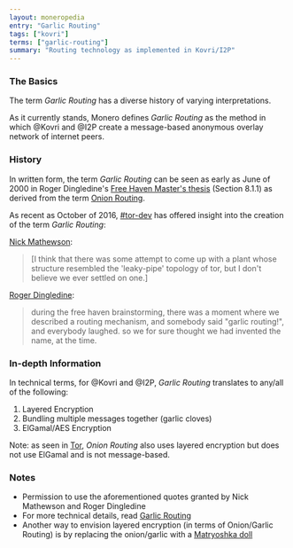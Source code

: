 ```yaml
---
layout: moneropedia
entry: "Garlic Routing"
tags: ["kovri"]
terms: ["garlic-routing"]
summary: "Routing technology as implemented in Kovri/I2P"
---
```


### The Basics

The term *Garlic Routing* has a diverse history of varying interpretations.

As it currently stands, Monero defines *Garlic Routing* as the method in which @Kovri and @I2P create a message-based anonymous overlay network of internet peers.

### History

In written form, the term *Garlic Routing* can be seen as early as June of 2000 in Roger Dingledine's [Free Haven Master's thesis](http://www.freehaven.net/papers.html) (Section 8.1.1) as derived from the term [Onion Routing](https://en.wikipedia.org/wiki/Onion_routing).

As recent as October of 2016, [#tor-dev](https://oftc.net/WebChat/) has offered insight into the creation of the term *Garlic Routing*:

[Nick Mathewson](https://en.wikipedia.org/wiki/The_Tor_Project,_Inc):
>[I think that there was some attempt to come up with a plant whose structure resembled the 'leaky-pipe' topology of tor, but I don't believe we ever settled on one.]

[Roger Dingledine](https://en.wikipedia.org/wiki/Roger_Dingledine):
>during the free haven brainstorming, there was a moment where we described a routing mechanism, and somebody said "garlic routing!", and everybody laughed.
so we for sure thought we had invented the name, at the time.

### In-depth Information

In technical terms, for @Kovri and @I2P, *Garlic Routing* translates to any/all of the following:

1. Layered Encryption
2. Bundling multiple messages together (garlic cloves)
3. ElGamal/AES Encryption

Note: as seen in [Tor](https://torproject.org/), *Onion Routing* also uses layered encryption but does not use ElGamal and is not message-based.

### Notes

- Permission to use the aforementioned quotes granted by Nick Mathewson and Roger Dingledine
- For more technical details, read [Garlic Routing](https://geti2p.net/en/docs/how/garlic-routing)
- Another way to envision layered encryption (in terms of Onion/Garlic Routing) is by replacing the onion/garlic with a [Matryoshka doll](https://en.wikipedia.org/wiki/Matryoshka_doll)

